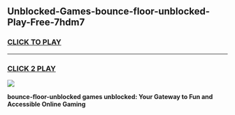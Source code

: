 
## Unblocked-Games-bounce-floor-unblocked-Play-Free-7hdm7
<h3>
<a href="https://premium76.site?title=bounce-floor-unblocked&ref=10A">CLICK TO PLAY</a></h3>
<hr>

<h3>
<a href="https://premium76.site?title=bounce-floor-unblocked&ref=10A">CLICK 2 PLAY</a>
  
</h3>

<a href="https://premium76.site?title=bounce-floor-unblocked&ref=10A"><img src="https://clearcache.store/games.png"></a>


**bounce-floor-unblocked games unblocked: Your Gateway to Fun and Accessible Online Gaming**
